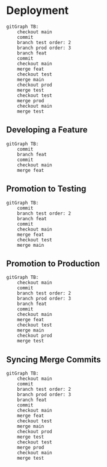 # Deployment

```mermaid
gitGraph TB:
    checkout main
    commit
    branch test order: 2
    branch prod order: 3
    branch feat
    commit
    checkout main
    merge feat
    checkout test
    merge main
    checkout prod
    merge test
    checkout test
    merge prod
    checkout main
    merge test
```

## Developing a Feature

```mermaid
gitGraph TB:
    commit
    branch feat
    commit
    checkout main
    merge feat
```

## Promotion to Testing

```mermaid
gitGraph TB:
    commit
    branch test order: 2
    branch feat
    commit
    checkout main
    merge feat
    checkout test
    merge main
```

## Promotion to Production

```mermaid
gitGraph TB:
    checkout main
    commit
    branch test order: 2
    branch prod order: 3
    branch feat
    commit
    checkout main
    merge feat
    checkout test
    merge main
    checkout prod
    merge test
```

## Syncing Merge Commits

```mermaid
gitGraph TB:
    checkout main
    commit
    branch test order: 2
    branch prod order: 3
    branch feat
    commit
    checkout main
    merge feat
    checkout test
    merge main
    checkout prod
    merge test
    checkout test
    merge prod
    checkout main
    merge test
```

